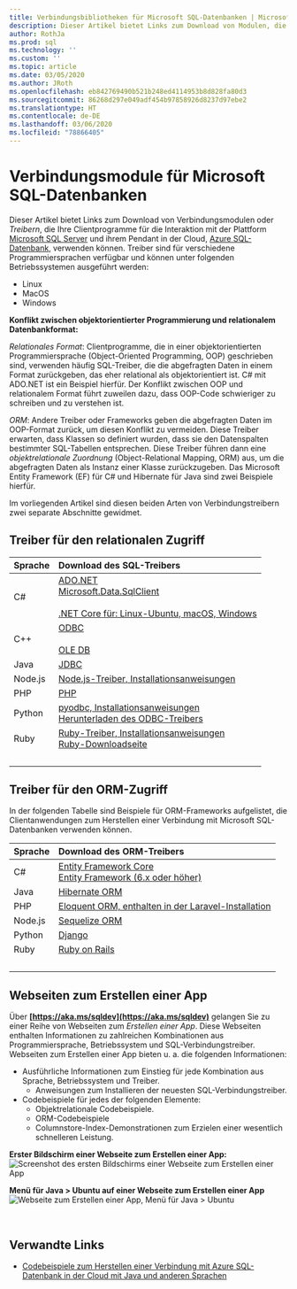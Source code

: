 ```yaml
---
title: Verbindungsbibliotheken für Microsoft SQL-Datenbanken | Microsoft-Dokumentation
description: Dieser Artikel bietet Links zum Download von Modulen, die eine Verbindung mit Microsoft SQL Server und Azure SQL-Datenbank mit verschiedenen Clientprogrammiersprachen ermöglichen.
author: RothJa
ms.prod: sql
ms.technology: ''
ms.custom: ''
ms.topic: article
ms.date: 03/05/2020
ms.author: JRoth
ms.openlocfilehash: eb842769490b521b248ed4114953b8d828fa80d3
ms.sourcegitcommit: 86268d297e049adf454b97858926d8237d97ebe2
ms.translationtype: HT
ms.contentlocale: de-DE
ms.lasthandoff: 03/06/2020
ms.locfileid: "78866405"
---
```

# <a name="connection-modules-for-microsoft-sql-databases"></a>Verbindungsmodule für Microsoft SQL-Datenbanken

Dieser Artikel bietet Links zum Download von Verbindungsmodulen oder *Treibern*, die Ihre Clientprogramme für die Interaktion mit der Plattform [Microsoft SQL Server](../relational-databases/database-features.md) und ihrem Pendant in der Cloud, [Azure SQL-Datenbank](https://docs.microsoft.com/azure/sql-database/), verwenden können. Treiber sind für verschiedene Programmiersprachen verfügbar und können unter folgenden Betriebssystemen ausgeführt werden:

- Linux
- MacOS
- Windows

**Konflikt zwischen objektorientierter Programmierung und relationalem Datenbankformat:**

*Relationales Format*: Clientprogramme, die in einer objektorientierten Programmiersprache (Object-Oriented Programming, OOP) geschrieben sind, verwenden häufig SQL-Treiber, die die abgefragten Daten in einem Format zurückgeben, das eher relational als objektorientiert ist. C# mit ADO.NET ist ein Beispiel hierfür. Der Konflikt zwischen OOP und relationalem Format führt zuweilen dazu, dass OOP-Code schwieriger zu schreiben und zu verstehen ist.

*ORM*: Andere Treiber oder Frameworks geben die abgefragten Daten im OOP-Format zurück, um diesen Konflikt zu vermeiden. Diese Treiber erwarten, dass Klassen so definiert wurden, dass sie den Datenspalten bestimmter SQL-Tabellen entsprechen. Diese Treiber führen dann eine *objektrelationale Zuordnung* (Object-Relational Mapping, ORM) aus, um die abgefragten Daten als Instanz einer Klasse zurückzugeben. Das Microsoft Entity Framework (EF) für C# und Hibernate für Java sind zwei Beispiele hierfür.

Im vorliegenden Artikel sind diesen beiden Arten von Verbindungstreibern zwei separate Abschnitte gewidmet.

<a name="anchor-20-drivers-relational-access" />

## <a name="drivers-for-relational-access"></a>Treiber für den relationalen Zugriff

<!--
Each given Microsoft Download Center page should be enhanced
with a link to the next NEWER version page, on the day that the
original page is no longer the latest because the newer page is being added.
But this policy is not agreed on or observed,
putting the links in the following table at risk for being outdated.

PHP driver in Github.com also uses this FWLink:  https://go.microsoft.com/fwlink/?LinkID=518036 ,
although the FWLink is less precise than is https://github.com/Microsoft/msphpsql/tree/dev#install-unix .
-->

| Sprache | Download des SQL-Treibers |
| :------- | :---------------------- |
| C# | [ADO.NET](https://www.microsoft.com/net/download/)<br />[Microsoft.Data.SqlClient](https://www.nuget.org/packages/Microsoft.Data.SqlClient/)<br /><br />[.NET Core für: Linux-Ubuntu, macOS, Windows](https://dotnet.microsoft.com/download) |
| C++ | [ODBC](./odbc/download-odbc-driver-for-sql-server.md)<br /><br />[OLE DB](./oledb/download-oledb-driver-for-sql-server.md) |
| Java | [JDBC](./jdbc/download-microsoft-jdbc-driver-for-sql-server.md) |
| Node.js | [Node.js-Treiber, Installationsanweisungen](./node-js/step-1-configure-development-environment-for-node-js-development.md) |
| PHP | [PHP](./php/download-drivers-php-sql-server.md) |
| Python | [pyodbc, Installationsanweisungen](./python/pyodbc/step-1-configure-development-environment-for-pyodbc-python-development.md)<br />[Herunterladen des ODBC-Treibers](./odbc/download-odbc-driver-for-sql-server.md) |
| Ruby | [Ruby-Treiber, Installationsanweisungen](./ruby/step-1-configure-development-environment-for-ruby-development.md)<br />[Ruby-Downloadseite](https://rubyinstaller.org/downloads/) |
| &nbsp; | <br/> |

<a name="anchor-40-drivers-orm-access" />

## <a name="drivers-for-orm-access"></a>Treiber für den ORM-Zugriff

In der folgenden Tabelle sind Beispiele für ORM-Frameworks aufgelistet, die Clientanwendungen zum Herstellen einer Verbindung mit Microsoft SQL-Datenbanken verwenden können.

| Sprache | Download des ORM-Treibers |
| :------- | :------------------ |
| C# | [Entity Framework Core](https://docs.microsoft.com/ef/core/)<br />[Entity Framework (6.x oder höher)](https://docs.microsoft.com/ef/) |
| Java | [Hibernate ORM](https://hibernate.org/orm)|
| PHP | [Eloquent ORM, enthalten in der Laravel-Installation](https://laravel.com/docs/) |
| Node.js | [Sequelize ORM](https://docs.sequelizejs.com) |
| Python | [Django](https://www.djangoproject.com/) |
| Ruby | [Ruby on Rails](https://rubyonrails.org/) |
| &nbsp; | <br/> |

<a name="anchor-60-build-an-app-webpages" />

## <a name="build-an-app-webpages"></a>Webseiten zum Erstellen einer App
Über **[https://aka.ms/sqldev](https://aka.ms/sqldev)** gelangen Sie zu einer Reihe von Webseiten zum *Erstellen einer App*. Diese Webseiten enthalten Informationen zu zahlreichen Kombinationen aus Programmiersprache, Betriebssystem und SQL-Verbindungstreiber. Webseiten zum Erstellen einer App bieten u. a. die folgenden Informationen:

- Ausführliche Informationen zum Einstieg für jede Kombination aus Sprache, Betriebssystem und Treiber.
    - Anweisungen zum Installieren der neuesten SQL-Verbindungstreiber.
- Codebeispiele für jedes der folgenden Elemente:
    - Objektrelationale Codebeispiele.
    - ORM-Codebeispiele
    - Columnstore-Index-Demonstrationen zum Erzielen einer wesentlich schnelleren Leistung.

**Erster Bildschirm einer Webseite zum Erstellen einer App:**  
![Screenshot des ersten Bildschirms einer Webseite zum Erstellen einer App](media/homepage-sql-connection-drivers/gm-aka-ms-sqldev-choose-language-g21.png)

**Menü für Java > Ubuntu auf einer Webseite zum Erstellen einer App**  
![Webseite zum Erstellen einer App, Menü für Java > Ubuntu](media/homepage-sql-connection-drivers/gm-aka-ms-sqldev-java-ubuntu-c31.png)

&nbsp;

## <a name="related-links"></a>Verwandte Links
- [Codebeispiele zum Herstellen einer Verbindung mit Azure SQL-Datenbank in der Cloud mit Java und anderen Sprachen](https://docs.microsoft.com/azure/sql-database/sql-database-connect-query-java)

<!--
Image references, **obsolete** markdown syntax alternative:

![Build-an-app webpages, first page screenshot][image-ref-163-buildanapp-webpages-first-page]
![Build-an-app webpages, menu Java Ubuntu][image-ref-167-buildanapp-webpages-menu-java-ubuntu]

[image-ref-163-buildanapp-webpages-first-page]: ./media/homepage-sql-connection-drivers/gm-aka-ms-sqldev-choose-language-g21.png
[image-ref-167-buildanapp-webpages-menu-java-ubuntu]: ./media/homepage-sql-connection-drivers/gm-aka-ms-sqldev-java-ubuntu-c31.png
-->

